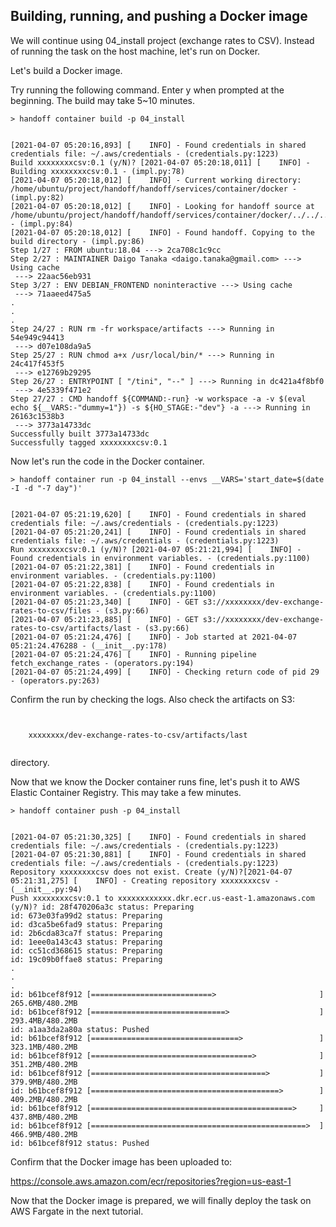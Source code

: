 ## Building, running, and pushing a Docker image

We will continue using 04_install project (exchange rates to CSV).
Instead of running the task on the host machine, let's run on Docker.



Let's build a Docker image.

Try running the following command. Enter y when prompted at the beginning.
The build may take 5~10 minutes.

```shell
> handoff container build -p 04_install
```
```shell

[2021-04-07 05:20:16,893] [    INFO] - Found credentials in shared credentials file: ~/.aws/credentials - (credentials.py:1223)
Build xxxxxxxxcsv:0.1 (y/N)? [2021-04-07 05:20:18,011] [    INFO] - Building xxxxxxxxcsv:0.1 - (impl.py:78)
[2021-04-07 05:20:18,012] [    INFO] - Current working directory: /home/ubuntu/project/handoff/handoff/services/container/docker - (impl.py:82)
[2021-04-07 05:20:18,012] [    INFO] - Looking for handoff source at /home/ubuntu/project/handoff/handoff/services/container/docker/../../../../ - (impl.py:84)
[2021-04-07 05:20:18,012] [    INFO] - Found handoff. Copying to the build directory - (impl.py:86)
Step 1/27 : FROM ubuntu:18.04 ---> 2ca708c1c9cc
Step 2/27 : MAINTAINER Daigo Tanaka <daigo.tanaka@gmail.com> ---> Using cache
 ---> 22aac56eb931
Step 3/27 : ENV DEBIAN_FRONTEND noninteractive ---> Using cache
 ---> 71aaeed475a5
.
.
.
Step 24/27 : RUN rm -fr workspace/artifacts ---> Running in 54e949c94413
 ---> d07e108da9a5
Step 25/27 : RUN chmod a+x /usr/local/bin/* ---> Running in 24c417f453f5
 ---> e12769b29295
Step 26/27 : ENTRYPOINT [ "/tini", "--" ] ---> Running in dc421a4f8bf0
 ---> 4e5339f471e2
Step 27/27 : CMD handoff ${COMMAND:-run} -w workspace -a -v $(eval echo ${__VARS:-"dummy=1"}) -s ${HO_STAGE:-"dev"} -a ---> Running in 26163c1538b3
 ---> 3773a14733dc
Successfully built 3773a14733dc
Successfully tagged xxxxxxxxcsv:0.1
```

Now let's run the code in the Docker container.

```shell
> handoff container run -p 04_install --envs __VARS='start_date=$(date -I -d "-7 day")'
```
```shell

[2021-04-07 05:21:19,620] [    INFO] - Found credentials in shared credentials file: ~/.aws/credentials - (credentials.py:1223)
[2021-04-07 05:21:20,241] [    INFO] - Found credentials in shared credentials file: ~/.aws/credentials - (credentials.py:1223)
Run xxxxxxxxcsv:0.1 (y/N)? [2021-04-07 05:21:21,994] [    INFO] - Found credentials in environment variables. - (credentials.py:1100)
[2021-04-07 05:21:22,381] [    INFO] - Found credentials in environment variables. - (credentials.py:1100)
[2021-04-07 05:21:22,838] [    INFO] - Found credentials in environment variables. - (credentials.py:1100)
[2021-04-07 05:21:23,340] [    INFO] - GET s3://xxxxxxxx/dev-exchange-rates-to-csv/files - (s3.py:66)
[2021-04-07 05:21:23,885] [    INFO] - GET s3://xxxxxxxx/dev-exchange-rates-to-csv/artifacts/last - (s3.py:66)
[2021-04-07 05:21:24,476] [    INFO] - Job started at 2021-04-07 05:21:24.476288 - (__init__.py:178)
[2021-04-07 05:21:24,476] [    INFO] - Running pipeline fetch_exchange_rates - (operators.py:194)
[2021-04-07 05:21:24,499] [    INFO] - Checking return code of pid 29 - (operators.py:263)
```

Confirm the run by checking the logs. Also check the artifacts on S3:
```shell


    xxxxxxxx/dev-exchange-rates-to-csv/artifacts/last


```

directory.



Now that we know the Docker container runs fine, let's push it to
AWS Elastic Container Registry. This may take a few minutes.

```shell
> handoff container push -p 04_install
```
```shell

[2021-04-07 05:21:30,325] [    INFO] - Found credentials in shared credentials file: ~/.aws/credentials - (credentials.py:1223)
[2021-04-07 05:21:30,881] [    INFO] - Found credentials in shared credentials file: ~/.aws/credentials - (credentials.py:1223)
Repository xxxxxxxxcsv does not exist. Create (y/N)?[2021-04-07 05:21:31,275] [    INFO] - Creating repository xxxxxxxxcsv - (__init__.py:94)
Push xxxxxxxxcsv:0.1 to xxxxxxxxxxxx.dkr.ecr.us-east-1.amazonaws.com (y/N)? id: 28f470206a3c status: Preparing
id: 673e03fa99d2 status: Preparing
id: d3ca5be6fad9 status: Preparing
id: 2b6cda83ca7f status: Preparing
id: 1eee0a143c43 status: Preparing
id: cc51cd368615 status: Preparing
id: 19c09b0ffae8 status: Preparing
.
.
.
id: b61bcef8f912 [===========================>                       ]  265.6MB/480.2MB
id: b61bcef8f912 [==============================>                    ]  293.4MB/480.2MB
id: a1aa3da2a80a status: Pushed
id: b61bcef8f912 [=================================>                 ]  323.1MB/480.2MB
id: b61bcef8f912 [====================================>              ]  351.2MB/480.2MB
id: b61bcef8f912 [=======================================>           ]  379.9MB/480.2MB
id: b61bcef8f912 [==========================================>        ]  409.2MB/480.2MB
id: b61bcef8f912 [=============================================>     ]  437.8MB/480.2MB
id: b61bcef8f912 [================================================>  ]  466.9MB/480.2MB
id: b61bcef8f912 status: Pushed
```

Confirm that the Docker image has been uploaded to:

https://console.aws.amazon.com/ecr/repositories?region=us-east-1



Now that the Docker image is prepared, we will finally deploy the task on
AWS Fargate in the next tutorial.

